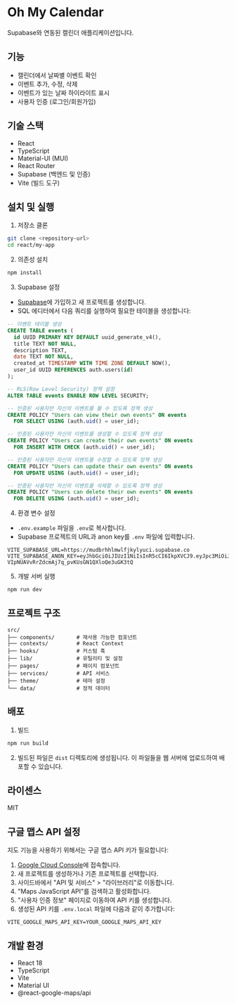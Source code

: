 # Oh My Calendar

Supabase와 연동된 캘린더 애플리케이션입니다.

## 기능

- 캘린더에서 날짜별 이벤트 확인
- 이벤트 추가, 수정, 삭제
- 이벤트가 있는 날짜 하이라이트 표시
- 사용자 인증 (로그인/회원가입)

## 기술 스택

- React
- TypeScript
- Material-UI (MUI)
- React Router
- Supabase (백엔드 및 인증)
- Vite (빌드 도구)

## 설치 및 실행

1. 저장소 클론

```bash
git clone <repository-url>
cd react/my-app
```

2. 의존성 설치

```bash
npm install
```

3. Supabase 설정

- [Supabase](https://supabase.com/)에 가입하고 새 프로젝트를 생성합니다.
- SQL 에디터에서 다음 쿼리를 실행하여 필요한 테이블을 생성합니다:

```sql
-- 이벤트 테이블 생성
CREATE TABLE events (
  id UUID PRIMARY KEY DEFAULT uuid_generate_v4(),
  title TEXT NOT NULL,
  description TEXT,
  date TEXT NOT NULL,
  created_at TIMESTAMP WITH TIME ZONE DEFAULT NOW(),
  user_id UUID REFERENCES auth.users(id)
);

-- RLS(Row Level Security) 정책 설정
ALTER TABLE events ENABLE ROW LEVEL SECURITY;

-- 인증된 사용자만 자신의 이벤트를 볼 수 있도록 정책 생성
CREATE POLICY "Users can view their own events" ON events
  FOR SELECT USING (auth.uid() = user_id);

-- 인증된 사용자만 자신의 이벤트를 생성할 수 있도록 정책 생성
CREATE POLICY "Users can create their own events" ON events
  FOR INSERT WITH CHECK (auth.uid() = user_id);

-- 인증된 사용자만 자신의 이벤트를 수정할 수 있도록 정책 생성
CREATE POLICY "Users can update their own events" ON events
  FOR UPDATE USING (auth.uid() = user_id);

-- 인증된 사용자만 자신의 이벤트를 삭제할 수 있도록 정책 생성
CREATE POLICY "Users can delete their own events" ON events
  FOR DELETE USING (auth.uid() = user_id);
```

4. 환경 변수 설정

- `.env.example` 파일을 `.env`로 복사합니다.
- Supabase 프로젝트의 URL과 anon key를 `.env` 파일에 입력합니다.

```
VITE_SUPABASE_URL=https://mudbrhhlmwlfjkylyuci.supabase.co
VITE_SUPABASE_ANON_KEY=eyJhbGciOiJIUzI1NiIsInR5cCI6IkpXVCJ9.eyJpc3MiOiJzdXBhYmFzZSIsInJlZiI6Im11ZGJyaGhsbXdsZmpreWx5dWNpIiwicm9sZSI6ImFub24iLCJpYXQiOjE3NDE2NjY1OTgsImV4cCI6MjA1NzI0MjU5OH0.Mu-VIpNUAVvRrZdcmAj7q_pvKUsGN1QXloQe3uGK3tQ
```

5. 개발 서버 실행

```bash
npm run dev
```

## 프로젝트 구조

```
src/
├── components/       # 재사용 가능한 컴포넌트
├── contexts/         # React Context
├── hooks/            # 커스텀 훅
├── lib/              # 유틸리티 및 설정
├── pages/            # 페이지 컴포넌트
├── services/         # API 서비스
├── theme/            # 테마 설정
└── data/             # 정적 데이터
```

## 배포

1. 빌드

```bash
npm run build
```

2. 빌드된 파일은 `dist` 디렉토리에 생성됩니다. 이 파일들을 웹 서버에 업로드하여 배포할 수 있습니다.

## 라이센스

MIT

## 구글 맵스 API 설정

지도 기능을 사용하기 위해서는 구글 맵스 API 키가 필요합니다:

1. [Google Cloud Console](https://console.cloud.google.com/)에 접속합니다.
2. 새 프로젝트를 생성하거나 기존 프로젝트를 선택합니다.
3. 사이드바에서 "API 및 서비스" > "라이브러리"로 이동합니다.
4. "Maps JavaScript API"를 검색하고 활성화합니다.
5. "사용자 인증 정보" 페이지로 이동하여 API 키를 생성합니다.
6. 생성된 API 키를 `.env.local` 파일에 다음과 같이 추가합니다:

```
VITE_GOOGLE_MAPS_API_KEY=YOUR_GOOGLE_MAPS_API_KEY
```

## 개발 환경

- React 18
- TypeScript
- Vite
- Material UI
- @react-google-maps/api
